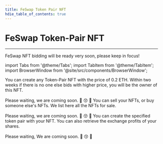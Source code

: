 ```yaml
---
title: FeSwap Token Pair NFT
hdie_table_of_contents: true
---
```


<div  style={{ color: "#00A4B8",}}>
  <h1> FeSwap Token-Pair NFT </h1>
</div>

_____________


FeSwap NFT bidding will be ready very soon, please keep in focus!

import Tabs from '@theme/Tabs';
import TabItem from '@theme/TabItem';
import BrowserWindow from '@site/src/components/BrowserWindow';

<BrowserWindow url="https://www.feswap.io/NFT">
  <Tabs defaultValue="bid" 
    values={[ {label: 'NFT Bid',          value: 'bid'}, 
              {label: 'NFT Buy/Sell',     value: 'buy-sell'},
              {label: 'NFT Management',   value: 'management'} ]}>
    <TabItem value="bid"> 
      You can create any Token-Pair NFT with the price of 0.2 ETH. 
      Within two weeks if there is no one else bids with higher price, you will be the owner of this NFT. <br/> <br/>
      Please waiting, we are coming soon.  🏃 😚 🙏
    </TabItem>
    <TabItem value="buy-sell">
      You can sell your NFTs, or buy someone else's NFTs. We list here all the NFTs for sale.  <br/> <br/>
      Please waiting, we are coming soon.  🏃 😚 🙏
    </TabItem>
    <TabItem value="management">
      You can create the specified token pair with your NFT. You can also retrieve the exchange profits of your shares. <br/> <br/>
      Please waiting, We are coming soon.  🏃 😚 🙏
    </TabItem>
  </Tabs>
</BrowserWindow>

